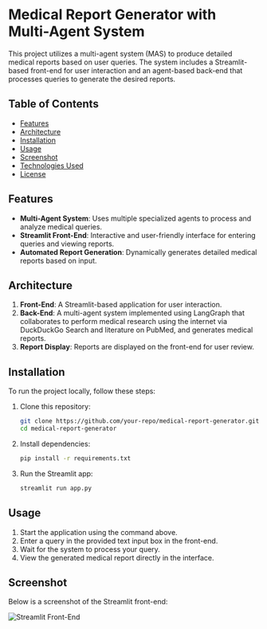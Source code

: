  # Medical Report Generator with Multi-Agent System

This project utilizes a multi-agent system (MAS) to produce detailed medical reports based on user queries. The system includes a Streamlit-based front-end for user interaction and an agent-based back-end that processes queries to generate the desired reports.

## Table of Contents

- [Features](#features)
- [Architecture](#architecture)
- [Installation](#installation)
- [Usage](#usage)
- [Screenshot](#screenshot)
- [Technologies Used](#technologies-used)
- [License](#license)

## Features

- **Multi-Agent System**: Uses multiple specialized agents to process and analyze medical queries.
- **Streamlit Front-End**: Interactive and user-friendly interface for entering queries and viewing reports.
- **Automated Report Generation**: Dynamically generates detailed medical reports based on input.

## Architecture

1. **Front-End**: A Streamlit-based application for user interaction.
2. **Back-End**: A multi-agent system implemented using LangGraph that collaborates to perform medical research using the internet via DuckDuckGo Search and literature on PubMed, and generates medical reports.
3. **Report Display**: Reports are displayed on the front-end for user review.

## Installation

To run the project locally, follow these steps:

1. Clone this repository:

   ```bash
   git clone https://github.com/your-repo/medical-report-generator.git
   cd medical-report-generator

2. Install dependencies:

    ```bash
    pip install -r requirements.txt

3. Run the Streamlit app:

    ```bash
    streamlit run app.py

## Usage

1. Start the application using the command above.
2. Enter a query in the provided text input box in the front-end.
3. Wait for the system to process your query.
4. View the generated medical report directly in the interface.

## Screenshot

Below is a screenshot of the Streamlit front-end:

![Streamlit Front-End](Medical_Report_Screenshot.png)


